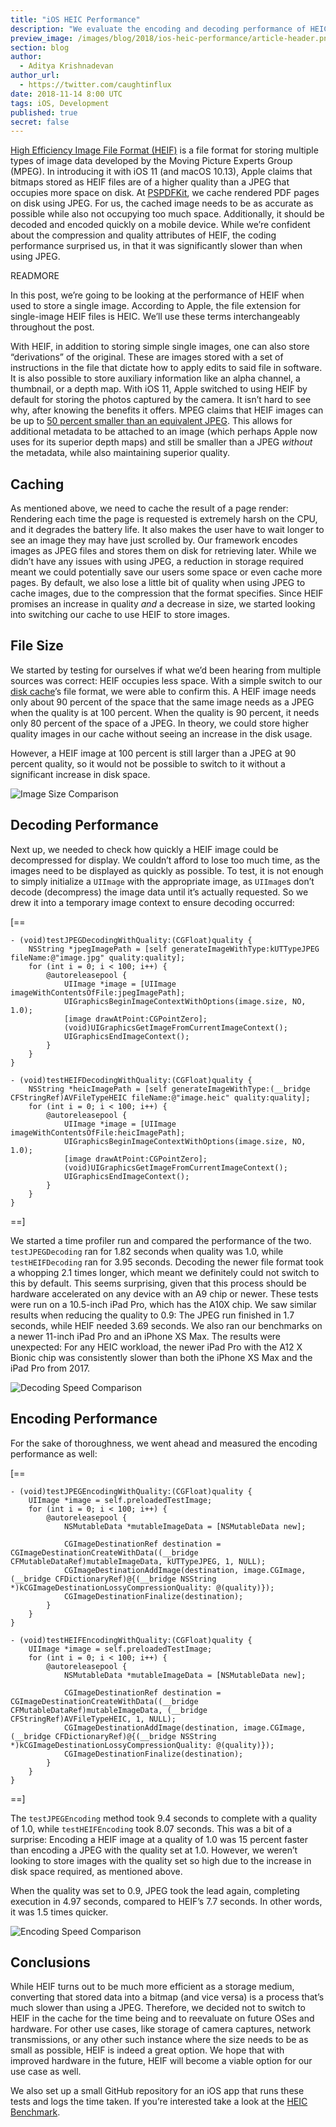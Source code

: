 ```yaml
---
title: "iOS HEIC Performance"
description: "We evaluate the encoding and decoding performance of HEIC."
preview_image: /images/blog/2018/ios-heic-performance/article-header.png
section: blog
author:
  - Aditya Krishnadevan
author_url:
  - https://twitter.com/caughtinflux
date: 2018-11-14 8:00 UTC
tags: iOS, Development
published: true
secret: false
---
```


[High Efficiency Image File Format (HEIF)][heif wikipedia] is a file format for storing multiple types of image data developed by the Moving Picture Experts Group (MPEG). In introducing it with iOS 11 (and macOS 10.13), Apple claims that bitmaps stored as HEIF files are of a higher quality than a JPEG that occupies more space on disk. At [PSPDFKit][fw link], we cache rendered PDF pages on disk using JPEG. For us, the cached image needs to be as accurate as possible while also not occupying too much space. Additionally, it should be decoded and encoded quickly on a mobile device. While we’re confident about the compression and quality attributes of HEIF, the coding performance surprised us, in that it was significantly slower than when using JPEG.

READMORE

In this post, we’re going to be looking at the performance of HEIF when used to store a single image. According to Apple, the file extension for single-image HEIF files is HEIC. We’ll use these terms interchangeably throughout the post.

With HEIF, in addition to storing simple single images, one can also store “derivations” of the original. These are images stored with a set of instructions in the file that dictate how to apply edits to said file in software. It is also possible to store auxiliary information like an alpha channel, a thumbnail, or a depth map. With iOS 11, Apple switched to using HEIF by default for storing the photos captured by the camera. It isn’t hard to see why, after knowing the benefits it offers. MPEG claims that HEIF images can be up to [50 percent smaller than an equivalent JPEG][compression performance table]. This allows for additional metadata to be attached to an image (which perhaps Apple now uses for its superior depth maps) and still be smaller than a JPEG _without_ the metadata, while also maintaining superior quality.

## Caching

As mentioned above, we need to cache the result of a page render: Rendering each time the page is requested is extremely harsh on the CPU, and it degrades the battery life. It also makes the user have to wait longer to see an image they may have just scrolled by. Our framework encodes images as JPEG files and stores them on disk for retrieving later. While we didn’t have any issues with using JPEG, a reduction in storage required meant we could potentially save our users some space or even cache more pages. By default, we also lose a little bit of quality when using JPEG to cache images, due to the compression that the format specifies. Since HEIF promises an increase in quality _and_ a decrease in size, we started looking into switching our cache to use HEIF to store images.

## File Size

We started by testing for ourselves if what we’d been hearing from multiple sources was correct: HEIF occupies less space. With a simple switch to our [disk cache][pspdfdiskcache link]’s file format, we were able to confirm this. A HEIF image needs only about 90 percent of the space that the same image needs as a JPEG when the quality is at 100 percent. When the quality is 90 percent, it needs only 80 percent of the space of a JPEG. In theory, we could store higher quality images in our cache without seeing an increase in the disk usage.

However, a HEIF image at 100 percent is still larger than a JPEG at 90 percent quality, so it would not be possible to switch to it without a significant increase in disk space.

![Image Size Comparison](/images/blog/2018/ios-heic-performance/image_size_comparison.png)

## Decoding Performance

Next up, we needed to check how quickly a HEIF image could be decompressed for display. We couldn’t afford to lose too much time, as the images need to be displayed as quickly as possible. To test, it is not enough to simply initialize a `UIImage` with the appropriate image, as `UIImage`s don’t decode (decompress) the image data until it’s actually requested. So we drew it into a temporary image context to ensure decoding occurred:

[==

```objc
- (void)testJPEGDecodingWithQuality:(CGFloat)quality {
    NSString *jpegImagePath = [self generateImageWithType:kUTTypeJPEG fileName:@"image.jpg" quality:quality];
    for (int i = 0; i < 100; i++) {
        @autoreleasepool {
            UIImage *image = [UIImage imageWithContentsOfFile:jpegImagePath];
            UIGraphicsBeginImageContextWithOptions(image.size, NO, 1.0);
            [image drawAtPoint:CGPointZero];
            (void)UIGraphicsGetImageFromCurrentImageContext();
            UIGraphicsEndImageContext();
        }
    }
}

- (void)testHEIFDecodingWithQuality:(CGFloat)quality {
    NSString *heicImagePath = [self generateImageWithType:(__bridge CFStringRef)AVFileTypeHEIC fileName:@"image.heic" quality:quality];
    for (int i = 0; i < 100; i++) {
        @autoreleasepool {
            UIImage *image = [UIImage imageWithContentsOfFile:heicImagePath];
            UIGraphicsBeginImageContextWithOptions(image.size, NO, 1.0);
            [image drawAtPoint:CGPointZero];
            (void)UIGraphicsGetImageFromCurrentImageContext();
            UIGraphicsEndImageContext();
        }
    }
}
```

==]

We started a time profiler run and compared the performance of the two. `testJPEGDecoding` ran for 1.82 seconds when quality was 1.0, while `testHEIFDecoding` ran for 3.95 seconds. Decoding the newer file format took a whopping 2.1 times longer, which meant we definitely could not switch to this by default. This seems surprising, given that this process should be hardware accelerated on any device with an A9 chip or newer. These tests were run on a 10.5-inch iPad Pro, which has the A10X chip. We saw similar results when reducing the quality to 0.9: The JPEG run finished in 1.7 seconds, while HEIF needed 3.69 seconds. We also ran our benchmarks on a newer 11-inch iPad Pro and an iPhone XS Max. The results were unexpected: For any HEIC workload, the newer iPad Pro with the A12 X Bionic chip was consistently slower than both the iPhone XS Max and the iPad Pro from 2017.

![Decoding Speed Comparison](/images/blog/2018/ios-heic-performance/decoding_speed_comparison.png)

## Encoding Performance

For the sake of thoroughness, we went ahead and measured the encoding performance as well:

[==

```objc
- (void)testJPEGEncodingWithQuality:(CGFloat)quality {
    UIImage *image = self.preloadedTestImage;
    for (int i = 0; i < 100; i++) {
        @autoreleasepool {
            NSMutableData *mutableImageData = [NSMutableData new];

            CGImageDestinationRef destination = CGImageDestinationCreateWithData((__bridge CFMutableDataRef)mutableImageData, kUTTypeJPEG, 1, NULL);
            CGImageDestinationAddImage(destination, image.CGImage, (__bridge CFDictionaryRef)@{(__bridge NSString *)kCGImageDestinationLossyCompressionQuality: @(quality)});
            CGImageDestinationFinalize(destination);
        }
    }
}

- (void)testHEIFEncodingWithQuality:(CGFloat)quality {
    UIImage *image = self.preloadedTestImage;
    for (int i = 0; i < 100; i++) {
        @autoreleasepool {
            NSMutableData *mutableImageData = [NSMutableData new];

            CGImageDestinationRef destination = CGImageDestinationCreateWithData((__bridge CFMutableDataRef)mutableImageData, (__bridge CFStringRef)AVFileTypeHEIC, 1, NULL);
            CGImageDestinationAddImage(destination, image.CGImage, (__bridge CFDictionaryRef)@{(__bridge NSString *)kCGImageDestinationLossyCompressionQuality: @(quality)});
            CGImageDestinationFinalize(destination);
        }
    }
}
```

==]

The `testJPEGEncoding` method took 9.4 seconds to complete with a quality of 1.0, while `testHEIFEncoding` took 8.07 seconds. This was a bit of a surprise: Encoding a HEIF image at a quality of 1.0 was 15 percent faster than encoding a JPEG with the quality set at 1.0. However, we weren’t looking to store images with the quality set so high due to the increase in disk space required, as mentioned above.

When the quality was set to 0.9, JPEG took the lead again, completing execution in 4.97 seconds, compared to HEIF’s 7.7 seconds. In other words, it was 1.5 times quicker.

![Encoding Speed Comparison](/images/blog/2018/ios-heic-performance/encoding_speed_comparison.png)

## Conclusions

While HEIF turns out to be much more efficient as a storage medium, converting that stored data into a bitmap (and vice versa) is a process that’s much slower than using a JPEG. Therefore, we decided not to switch to HEIF in the cache for the time being and to reevaluate on future OSes and hardware. For other use cases, like storage of camera captures, network transmissions, or any other such instance where the size needs to be as small as possible, HEIF is indeed a great option. We hope that with improved hardware in the future, HEIF will become a viable option for our use case as well.

We also set up a small GitHub repository for an iOS app that runs these tests and logs the time taken. If you’re interested take a look at the [HEIC Benchmark][heic benchmark repo].

[heif wikipedia]: https://en.wikipedia.org/wiki/High_Efficiency_Image_File_Format
[fw link]: https://pspdfkit.com/pdf-sdk/ios/
[compression performance table]: https://nokiatech.github.io/heif/technical.html#table-4
[pspdfdiskcache link]: https://pspdfkit.com/api/ios/Classes/PSPDFDiskCache.html
[heic benchmark repo]: https://github.com/PSPDFKit-labs/HEIC-Benchmark
